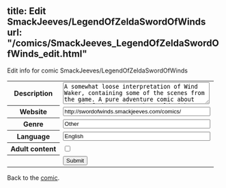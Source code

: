 title: Edit SmackJeeves/LegendOfZeldaSwordOfWinds
url: "/comics/SmackJeeves_LegendOfZeldaSwordOfWinds_edit.html"
---
Edit info for comic SmackJeeves/LegendOfZeldaSwordOfWinds

<form name="comic" action="http://gaepostmail.appspot.com/comic/" method="post">
<table class="comicinfo">
<tr>
<th>Description</th><td><textarea name="description" cols="40" rows="3">A somewhat loose interpretation of Wind Waker, containing some of the scenes from the game. A pure adventure comic about Ganondorf threatening the World with a sword that can command the Winds. Link must use both the Wind Waker and the Master Sword to counter this Evil! Updates often</textarea></td>
</tr>
<tr>
<th>Website</th><td><input type="text" name="url" value="http://swordofwinds.smackjeeves.com/comics/" size="40"/></td>
</tr>
<tr>
<th>Genre</th><td><input type="text" name="genre" value="Other" size="40"/></td>
</tr>
<tr>
<th>Language</th><td><input type="text" name="language" value="English" size="40"/></td>
</tr>
<tr>
<th>Adult content</th><td><input type="checkbox" name="adult" value="adult" /></td>
</tr>
<tr>
<th></th><td>
<input type="hidden" name="comic" value="SmackJeeves_LegendOfZeldaSwordOfWinds" />
<input type="submit" name="submit" value="Submit" />
</td>
</tr>
</table>
</form>

Back to the [comic](SmackJeeves_LegendOfZeldaSwordOfWinds.html).
